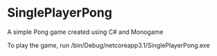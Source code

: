 # SinglePlayerPong
A simple Pong game created using C# and Monogame

To play the game, run /bin/Debug/netcoreapp3.1/SinglePlayerPong.exe
